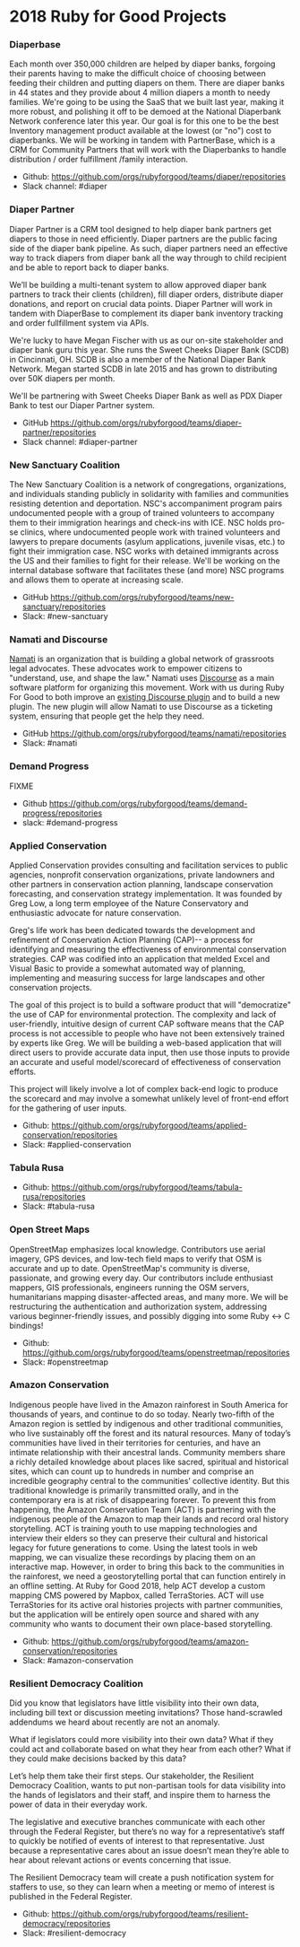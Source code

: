 # 2018 Ruby for Good Projects

### Diaperbase

Each month over 350,000 children are helped by diaper banks, forgoing their parents having to make the difficult choice of choosing between feeding their children and putting diapers on them. There are diaper banks in 44 states and they provide about 4 million diapers a month to needy families. We're going to be using the SaaS that we built last year, making it more robust, and polishing it off to be demoed at the National Diaperbank Network conference later this year. Our goal is for this one to be the best Inventory management product available at the lowest (or "no") cost to diaperbanks. We will be working in tandem with PartnerBase, which is a CRM for Community Partners that will work with the Diaperbanks to handle distribution / order fulfillment /family interaction.
 
* Github: https://github.com/orgs/rubyforgood/teams/diaper/repositories
* Slack channel: #diaper 

### Diaper Partner

Diaper Partner is a CRM tool designed to help diaper bank partners get diapers to those in need efficiently. Diaper partners are the public facing side of the diaper bank pipeline. As such, diaper partners need an effective way to track diapers from diaper bank all the way through to child recipient and be able to report back to diaper banks.

We’ll be building a multi-tenant system to allow approved diaper bank partners to track their clients (children), fill diaper orders, distribute diaper donations, and report on crucial data points. Diaper Partner will work in tandem with DiaperBase to complement its diaper bank inventory tracking and order fullfillment system via APIs.

We're lucky to have Megan Fischer with us as our on-site stakeholder and diaper bank guru this year. She runs the Sweet Cheeks Diaper Bank (SCDB) in Cincinnati, OH. SCDB is also a member of the National Diaper Bank Network. Megan started SCDB in late 2015 and has grown to distributing over 50K diapers per month.

We'll be partnering with Sweet Cheeks Diaper Bank as well as PDX Diaper Bank to test our Diaper Partner system.

* GitHub https://github.com/orgs/rubyforgood/teams/diaper-partner/repositories
* Slack channel: #diaper-partner

### New Sanctuary Coalition

The New Sanctuary Coalition is a network of congregations, organizations, and individuals standing publicly in solidarity with families and communities resisting detention and deportation. NSC's accompaniment program pairs undocumented people with a group of trained volunteers to accompany them to their immigration hearings and check-ins with ICE. NSC holds pro-se clinics, where undocumented people work with trained volunteers and lawyers to prepare documents (asylum applications, juvenile visas, etc.) to fight their immigration case.  NSC works with detained immigrants across the US and their families to fight for their release.  We'll be working on the internal database software that facilitates these (and more) NSC programs and allows them to operate at increasing scale.

* GitHub https://github.com/orgs/rubyforgood/teams/new-sanctuary/repositories
* Slack: #new-sanctuary


### Namati and Discourse


[Namati](https://namati.org/about/ourmission/) is an organization that is building a global network of grassroots legal advocates. These advocates work to empower citizens to "understand, use, and shape the law." Namati uses [Discourse](https://www.discourse.org) as a main software platform for organizing this movement. Work with us during Ruby For Good to both improve an [existing Discourse plugin](https://github.com/angusmcleod/discourse-events) and to build a new plugin. The new plugin will allow Namati to use Discourse as a ticketing system, ensuring that people get the help they need.

* GitHub https://github.com/orgs/rubyforgood/teams/namati/repositories
* Slack: #namati

### Demand Progress

FIXME

* Github https://github.com/orgs/rubyforgood/teams/demand-progress/repositories
* slack: #demand-progress


### Applied Conservation

Applied Conservation provides consulting and facilitation services to public agencies, nonprofit conservation organizations, private landowners and other partners in conservation action planning, landscape conservation forecasting, and conservation strategy implementation. It was founded by Greg Low, a long term employee of the Nature Conservatory and enthusiastic advocate for nature conservation.

Greg's life work has been dedicated towards the development and refinement of Conservation Action Planning (CAP)-- a process for identifying and measuring the effectiveness of environmental conservation strategies. CAP was codified into an application that melded Excel and Visual Basic to provide a somewhat automated way of planning, implementing and measuring success for large landscapes and other conservation projects.

The goal of this project is to build a software product that will "democratize" the use of CAP for environmental protection. The complexity and lack of user-friendly, intuitive design of current CAP software means that the CAP process is not accessible to people who have not been extensively trained by experts like Greg. We will be building a web-based application that will direct users to provide accurate data input, then use those inputs to provide an accurate and useful model/scorecard of effectiveness of conservation efforts. 

This project will likely involve a lot of complex back-end logic to produce the scorecard and may involve a somewhat unlikely level of front-end effort for the gathering of user inputs. 

* Github: https://github.com/orgs/rubyforgood/teams/applied-conservation/repositories
* Slack: #applied-conservation

### Tabula Rusa

* Github: https://github.com/orgs/rubyforgood/teams/tabula-rusa/repositories
* Slack: #tabula-rusa

### Open Street Maps

OpenStreetMap emphasizes local knowledge. Contributors use aerial imagery, GPS devices, and low-tech field maps to verify that OSM is accurate and up to date. OpenStreetMap's community is diverse, passionate, and growing every day. Our contributors include enthusiast mappers, GIS professionals, engineers running the OSM servers, humanitarians mapping disaster-affected areas, and many more. We will be restructuring the authentication and authorization system, addressing various beginner-friendly issues, and possibly digging into some Ruby <-> C bindings!

* Github: https://github.com/orgs/rubyforgood/teams/openstreetmap/repositories
* Slack: #openstreetmap


### Amazon Conservation

Indigenous people have lived in the Amazon rainforest in South America for thousands of years, and continue to do so today. Nearly two-fifth of the Amazon region is settled by indigenous and other traditional communities, who live sustainably off the forest and its natural resources. Many of today’s communities have lived in their territories for centuries, and have an intimate relationship with their ancestral lands. Community members share a richly detailed knowledge about places like sacred, spiritual and historical sites, which can count up to hundreds in number and comprise an incredible geography central to the communities’ collective identity. But this traditional knowledge is primarily transmitted orally, and in the contemporary era is at risk of disappearing forever. To prevent this from happening, the Amazon Conservation Team (ACT) is partnering with the indigenous people of the Amazon to map their lands and record oral history storytelling. ACT is training youth to use mapping technologies and interview their elders so they can preserve their cultural and historical legacy for future generations to come. Using the latest tools in web mapping, we can visualize these recordings by placing them on an interactive map. However, in order to bring this back to the communities in the rainforest, we need a geostorytelling portal that can function entirely in an offline setting. At Ruby for Good 2018, help ACT develop a custom mapping CMS powered by Mapbox, called TerraStories. ACT will use TerraStories for its active oral histories projects with partner communities, but the application will be entirely open source and shared with any community who wants to document their own place-based storytelling.

* Github: https://github.com/orgs/rubyforgood/teams/amazon-conservation/repositories
* Slack: #amazon-conservation

### Resilient Democracy Coalition

Did you know that legislators have little visibility into their own data, including bill text or discussion meeting invitations? Those hand-scrawled addendums we heard about recently are not an anomaly.

What if legislators could more visibility into their own data? What if they could act and collaborate based on what they hear from each other? What if they could make decisions backed by this data?

Let’s help them take their first steps. Our stakeholder, the Resilient Democracy Coalition, wants to put non-partisan tools for data visibility into the hands of legislators and their staff, and inspire them to harness the power of data in their everyday work.

The legislative and executive branches communicate with each other through the Federal Register, but there’s no way for a representative’s staff to quickly be notified of events of interest to that representative. Just because a representative cares about an issue doesn’t mean they’re able to hear about relevant actions or events concerning that issue.

The Resilient Democracy team will create a push notification system for staffers to use, so they can learn when a meeting or memo of interest is published in the Federal Register.

* Github: https://github.com/orgs/rubyforgood/teams/resilient-democracy/repositories
* Slack: #resilient-democracy
